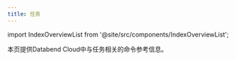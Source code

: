 ```yaml
---
title: 任务
---
```

import IndexOverviewList from '@site/src/components/IndexOverviewList';

本页提供Databend Cloud中与任务相关的命令参考信息。

<IndexOverviewList />